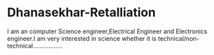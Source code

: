 # Dhanasekhar-Retalliation
I am an computer Science engineer,Electrical Engineer and Electronics engineer.I am very interested in science whether it is technical/non-technical.................

